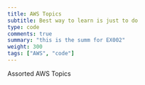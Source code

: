 ```yaml
---
title: AWS Topics
subtitle: Best way to learn is just to do
type: code
comments: true
summary: "this is the summ for EX002"
weight: 300
tags: ["AWS", "code"]
---
```

Assorted AWS Topics

